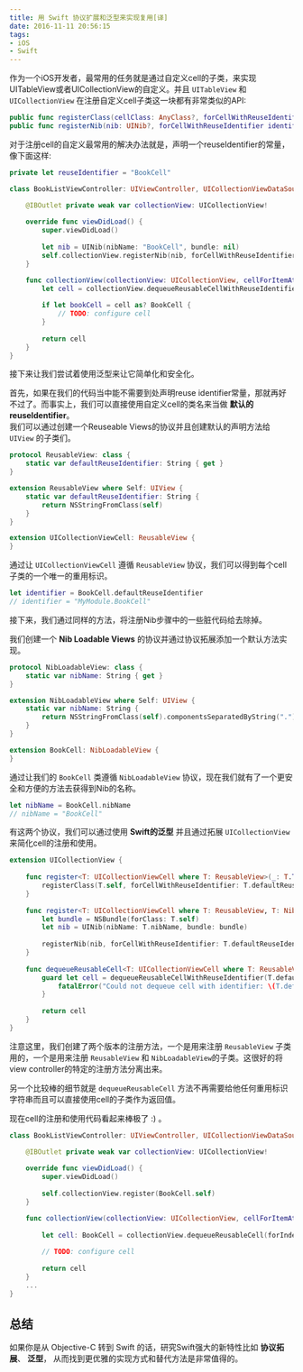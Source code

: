 ```yaml
---
title: 用 Swift 协议扩展和泛型来实现复用[译]
date: 2016-11-11 20:56:15
tags:
- iOS
- Swift
---
```



作为一个iOS开发者，最常用的任务就是通过自定义cell的子类，来实现UITableView或者UICollectionView的自定义。并且 `UITableView` 和 `UICollectionView` 在注册自定义cell子类这一块都有非常类似的API:

```swift
public func registerClass(cellClass: AnyClass?, forCellWithReuseIdentifier identifier: String)
public func registerNib(nib: UINib?, forCellWithReuseIdentifier identifier: String)
```

对于注册cell的自定义最常用的解决办法就是，声明一个reuseIdentifier的常量，像下面这样: 

```swift
private let reuseIdentifier = "BookCell"

class BookListViewController: UIViewController, UICollectionViewDataSource {

    @IBOutlet private weak var collectionView: UICollectionView!
    
    override func viewDidLoad() {
        super.viewDidLoad()
        
        let nib = UINib(nibName: "BookCell", bundle: nil)
        self.collectionView.registerNib(nib, forCellWithReuseIdentifier: reuseIdentifier)
    }

    func collectionView(collectionView: UICollectionView, cellForItemAtIndexPath indexPath: NSIndexPath) -> UICollectionViewCell {
        let cell = collectionView.dequeueReusableCellWithReuseIdentifier(reuseIdentifier, forIndexPath: indexPath)
    
        if let bookCell = cell as? BookCell {
            // TODO: configure cell
        }
    
        return cell
    }
}
```

接下来让我们尝试着使用泛型来让它简单化和安全化。  
  
首先，如果在我们的代码当中能不需要到处声明reuse identifier常量，那就再好不过了。而事实上，我们可以直接使用自定义cell的类名来当做   **默认的reuseIdentifier**。  
我们可以通过创建一个Reuseable Views的协议并且创建默认的声明方法给 `UIView` 的子类们。

```swift
protocol ReusableView: class {
    static var defaultReuseIdentifier: String { get }
}

extension ReusableView where Self: UIView {
    static var defaultReuseIdentifier: String {
        return NSStringFromClass(self)
    }
}

extension UICollectionViewCell: ReusableView {
}
```

通过让 `UICollectionViewCell` 遵循 `ReusableView` 协议，我们可以得到每个cell子类的一个唯一的重用标识。

```swift
let identifier = BookCell.defaultReuseIdentifier
// identifier = "MyModule.BookCell"
```

接下来，我们通过同样的方法，将注册Nib步骤中的一些脏代码给去除掉。  

我们创建一个 **Nib Loadable Views** 的协议并通过协议拓展添加一个默认方法实现。

```swift
protocol NibLoadableView: class {
    static var nibName: String { get }
}

extension NibLoadableView where Self: UIView {
    static var nibName: String {
        return NSStringFromClass(self).componentsSeparatedByString(".").last!
    }
}

extension BookCell: NibLoadableView {
}
```

通过让我们的 `BookCell` 类遵循 `NibLoadableView` 协议，现在我们就有了一个更安全和方便的方法去获得到Nib的名称。

```swift
let nibName = BookCell.nibName
// nibName = "BookCell"
```

有这两个协议，我们可以通过使用 **Swift的泛型** 并且通过拓展 `UICollectionView` 来简化cell的注册和使用。

```swift
extension UICollectionView {
    
    func register<T: UICollectionViewCell where T: ReusableView>(_: T.Type) {
        registerClass(T.self, forCellWithReuseIdentifier: T.defaultReuseIdentifier)
    }
    
    func register<T: UICollectionViewCell where T: ReusableView, T: NibLoadableView>(_: T.Type) {
        let bundle = NSBundle(forClass: T.self)
        let nib = UINib(nibName: T.nibName, bundle: bundle)
        
        registerNib(nib, forCellWithReuseIdentifier: T.defaultReuseIdentifier)
    }
    
    func dequeueReusableCell<T: UICollectionViewCell where T: ReusableView>(forIndexPath indexPath: NSIndexPath) -> T {
        guard let cell = dequeueReusableCellWithReuseIdentifier(T.defaultReuseIdentifier, forIndexPath: indexPath) as? T else {
            fatalError("Could not dequeue cell with identifier: \(T.defaultReuseIdentifier)")
        }
        
        return cell
    }    
}
```

注意这里，我们创建了两个版本的注册方法，一个是用来注册 `ReusableView` 子类用的，一个是用来注册 `ReusableView` 和 `NibLoadableView`的子类。这很好的将view controller的特定的注册方法分离出来。

另一个比较棒的细节就是 `dequeueReusableCell` 方法不再需要给他任何重用标识字符串而且可以直接使用cell的子类作为返回值。

现在cell的注册和使用代码看起来棒极了 :) 。

```swift
class BookListViewController: UIViewController, UICollectionViewDataSource {

    @IBOutlet private weak var collectionView: UICollectionView!
    
    override func viewDidLoad() {
        super.viewDidLoad()
        
        self.collectionView.register(BookCell.self)
    }

    func collectionView(collectionView: UICollectionView, cellForItemAtIndexPath indexPath: NSIndexPath) -> UICollectionViewCell {
        
        let cell: BookCell = collectionView.dequeueReusableCell(forIndexPath: indexPath)
        
        // TODO: configure cell
    
        return cell
    }
    ...
}
```

## 总结  
如果你是从 Objective-C 转到 Swift 的话，研究Swift强大的新特性比如 **协议拓展**、 **泛型**， 从而找到更优雅的实现方式和替代方法是非常值得的。




